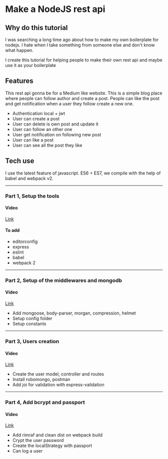 # Make a NodeJS rest api

## Why do this tutorial

I was searching a long time ago about how to make my own boilerplate for nodejs. I hate when I take something from someone else and don't know what happen.

I create this tutorial for helping people to make their own rest api and maybe use it as your boilerplate

## Features

This rest api gonna be for a Medium like website. This is a simple blog place where people can follow author and create a post. People can like the post and get notification when a user they follow create a new one.

- Authentication local + jwt
- User can create a post
- User can delete is own post and update it
- User can follow an other one
- User get notification on following new post
- User can like a post
- User can see all the post they like

## Tech use

I use the latest feature of javascript. ES6 + ES7, we compile with the help of babel and webpack v2.

---

### Part 1, Setup the tools

#### Video

[Link](https://youtu.be/UL66bwInJHY)

#### To add

- editorconfig
- express
- eslint
- babel
- webpack 2

---

### Part 2, Setup of the middlewares and mongodb

#### Video

[Link](https://youtu.be/PuY3w1VY0z8)

- Add mongoose, body-parser, morgan, compression, helmet
- Setup config folder
- Setup constants

---

### Part 3, Users creation

#### Video

[Link](https://youtu.be/i5yb_HRWbeg)

- Create the user model, controller and routes
- Install robomongo, postman
- Add joi for validation with express-validation

---

### Part 4, Add bcrypt and passport

#### Video

[Link](https://youtu.be/iBnLWrw3NpY)

- Add rimraf and clean dist on webpack build
- Crypt the user password
- Create the localStrategy with passport
- Can log a user